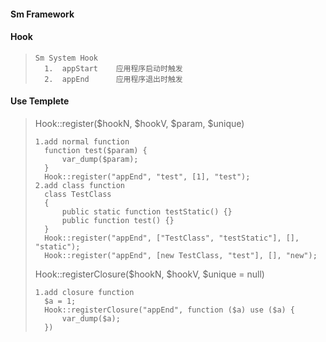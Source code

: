 #### Sm Framework
#### Hook 
>     Sm System Hook
>       1.  appStart    应用程序启动时触发
>       2.  appEnd      应用程序退出时触发
#### Use Templete
>   Hook::register($hookN, $hookV, $param, $unique)
>
>     1.add normal function
>       function test($param) {
>           var_dump($param);
>       }
>       Hook::register("appEnd", "test", [1], "test");
>     2.add class function
>       class TestClass
>       {
>           public static function testStatic() {}
>           public function test() {}
>       }
>       Hook::register("appEnd", ["TestClass", "testStatic"], [], "static");
>       Hook::register("appEnd", [new TestClass, "test"], [], "new");
>
>   Hook::registerClosure($hookN, $hookV, $unique = null)
>
>     1.add closure function
>       $a = 1;
>       Hook::registerClosure("appEnd", function ($a) use ($a) {
>           var_dump($a);
>       })
